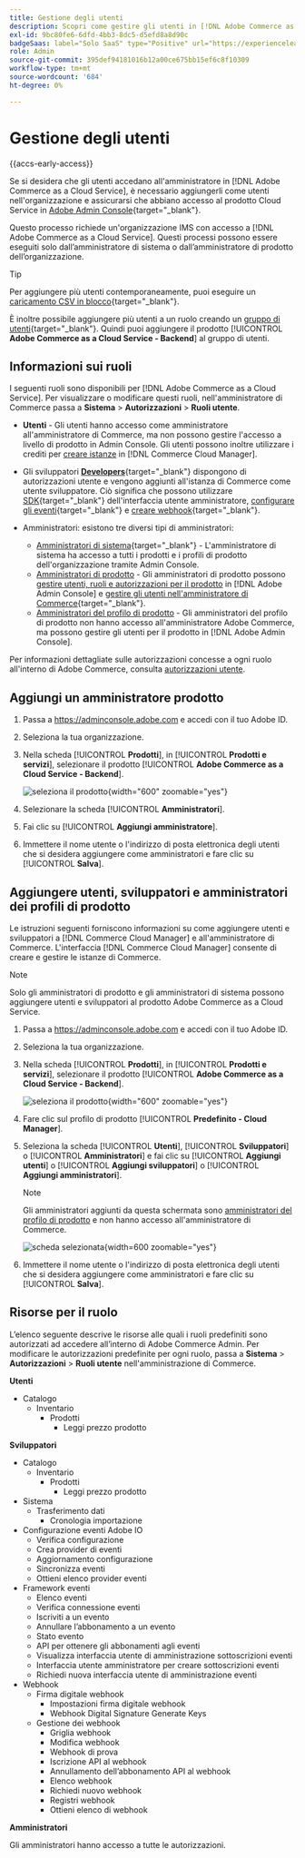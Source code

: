 ```yaml
---
title: Gestione degli utenti
description: Scopri come gestire gli utenti in [!DNL Adobe Commerce as a Cloud Service].
exl-id: 9bc80fe6-6dfd-4bb3-8dc5-d5efd8a8d90c
badgeSaas: label="Solo SaaS" type="Positive" url="https://experienceleague.adobe.com/it/docs/commerce/user-guides/product-solutions" tooltip="Applicabile solo ai progetti Adobe Commerce as a Cloud Service e Adobe Commerce Optimizer (infrastruttura SaaS gestita da Adobe)."
role: Admin
source-git-commit: 395def94181016b12a00ce675bb15ef6c8f10309
workflow-type: tm+mt
source-wordcount: '684'
ht-degree: 0%

---
```


# Gestione degli utenti

{{accs-early-access}}

Se si desidera che gli utenti accedano all&#39;amministratore in [!DNL Adobe Commerce as a Cloud Service], è necessario aggiungerli come utenti nell&#39;organizzazione e assicurarsi che abbiano accesso al prodotto Cloud Service in [Adobe Admin Console](https://adminconsole.adobe.com){target="_blank"}.

Questo processo richiede un&#39;organizzazione IMS con accesso a [!DNL Adobe Commerce as a Cloud Service]. Questi processi possono essere eseguiti solo dall’amministratore di sistema o dall’amministratore di prodotto dell’organizzazione.

>[!TIP]
>
>Per aggiungere più utenti contemporaneamente, puoi eseguire un [caricamento CSV in blocco](https://helpx.adobe.com/it/enterprise/using/bulk-upload-users.html){target="_blank"}.
> 
> È inoltre possibile aggiungere più utenti a un ruolo creando un [gruppo di utenti](https://helpx.adobe.com/it/enterprise/using/user-groups.html){target="_blank"}. Quindi puoi aggiungere il prodotto [!UICONTROL **Adobe Commerce as a Cloud Service - Backend**] al gruppo di utenti.

## Informazioni sui ruoli

I seguenti ruoli sono disponibili per [!DNL Adobe Commerce as a Cloud Service]. Per visualizzare o modificare questi ruoli, nell&#39;amministratore di Commerce passa a **Sistema** > **Autorizzazioni** > **Ruoli utente**.

* **Utenti** - Gli utenti hanno accesso come amministratore all&#39;amministratore di Commerce, ma non possono gestire l&#39;accesso a livello di prodotto in Admin Console. Gli utenti possono inoltre utilizzare i crediti per [creare istanze](./getting-started.md#create-an-instance) in [!DNL Commerce Cloud Manager].

* Gli sviluppatori [**Developers**](https://helpx.adobe.com/it/enterprise/using/manage-developers.html#Adddevelopers){target="_blank"} dispongono di autorizzazioni utente e vengono aggiunti all&#39;istanza di Commerce come utente sviluppatore. Ciò significa che possono utilizzare [SDK](https://developer.adobe.com/commerce/extensibility/admin-ui-sdk/){target="_blank"} dell&#39;interfaccia utente amministratore, [configurare gli eventi](https://developer.adobe.com/commerce/extensibility/events/){target="_blank"} e [creare webhook](https://developer.adobe.com/commerce/extensibility/webhooks/){target="_blank"}.

* Amministratori: esistono tre diversi tipi di amministratori:
   * [Amministratori di sistema](https://helpx.adobe.com/it/enterprise/using/admin-roles.html){target="_blank"} - L&#39;amministratore di sistema ha accesso a tutti i prodotti e i profili di prodotto dell&#39;organizzazione tramite Admin Console.
   * [Amministratori di prodotto](#add-a-product-admin) - Gli amministratori di prodotto possono [gestire utenti, ruoli e autorizzazioni per il prodotto](#add-users-and-admins) in [!DNL Adobe Admin Console] e [gestire gli utenti nell&#39;amministratore di Commerce](https://experienceleague.adobe.com/it/docs/commerce-admin/systems/user-accounts/permissions-users-all#create-a-user){target="_blank"}.
   * [Amministratori del profilo di prodotto](#add-users-developers-and-product-profile-admins) - Gli amministratori del profilo di prodotto non hanno accesso all&#39;amministratore Adobe Commerce, ma possono gestire gli utenti per il prodotto in [!DNL Adobe Admin Console].

Per informazioni dettagliate sulle autorizzazioni concesse a ogni ruolo all&#39;interno di Adobe Commerce, consulta [autorizzazioni utente](#user-permissions).

## Aggiungi un amministratore prodotto

1. Passa a https://adminconsole.adobe.com e accedi con il tuo Adobe ID.

1. Seleziona la tua organizzazione.

1. Nella scheda [!UICONTROL **Prodotti**], in [!UICONTROL **Prodotti e servizi**], selezionare il prodotto [!UICONTROL **Adobe Commerce as a Cloud Service - Backend**].

   ![seleziona il prodotto](./assets/backend.png){width="600" zoomable="yes"}

1. Selezionare la scheda [!UICONTROL **Amministratori**].

1. Fai clic su [!UICONTROL **Aggiungi amministratore**].

1. Immettere il nome utente o l&#39;indirizzo di posta elettronica degli utenti che si desidera aggiungere come amministratori e fare clic su [!UICONTROL **Salva**].

## Aggiungere utenti, sviluppatori e amministratori dei profili di prodotto

Le istruzioni seguenti forniscono informazioni su come aggiungere utenti e sviluppatori a [!DNL Commerce Cloud Manager] e all&#39;amministratore di Commerce. L&#39;interfaccia [!DNL Commerce Cloud Manager] consente di creare e gestire le istanze di Commerce.

>[!NOTE]
>
>Solo gli amministratori di prodotto e gli amministratori di sistema possono aggiungere utenti e sviluppatori al prodotto Adobe Commerce as a Cloud Service.

1. Passa a https://adminconsole.adobe.com e accedi con il tuo Adobe ID.

1. Seleziona la tua organizzazione.

1. Nella scheda [!UICONTROL **Prodotti**], in [!UICONTROL **Prodotti e servizi**], selezionare il prodotto [!UICONTROL **Adobe Commerce as a Cloud Service - Backend**].

   ![seleziona il prodotto](./assets/backend.png){width="600" zoomable="yes"}

1. Fare clic sul profilo di prodotto [!UICONTROL **Predefinito - Cloud Manager**].

1. Seleziona la scheda [!UICONTROL **Utenti**], [!UICONTROL **Sviluppatori**] o [!UICONTROL **Amministratori**] e fai clic su [!UICONTROL **Aggiungi utenti**] o [!UICONTROL **Aggiungi sviluppatori**] o [!UICONTROL **Aggiungi amministratori**].

   >[!NOTE]
   >
   >Gli amministratori aggiunti da questa schermata sono [amministratori del profilo di prodotto](#understanding-roles) e non hanno accesso all&#39;amministratore di Commerce.

   ![scheda selezionata](./assets/tab-select.png){width=600 zoomable="yes"}

1. Immettere il nome utente o l&#39;indirizzo di posta elettronica degli utenti che si desidera aggiungere come amministratori e fare clic su [!UICONTROL **Salva**].

## Risorse per il ruolo

L’elenco seguente descrive le risorse alle quali i ruoli predefiniti sono autorizzati ad accedere all’interno di Adobe Commerce Admin. Per modificare le autorizzazioni predefinite per ogni ruolo, passa a **Sistema** > **Autorizzazioni** > **Ruoli utente** nell&#39;amministrazione di Commerce.

**Utenti**

* Catalogo
   * Inventario
      * Prodotti
         * Leggi prezzo prodotto

**Sviluppatori**

* Catalogo
   * Inventario
      * Prodotti
         * Leggi prezzo prodotto
* Sistema
   * Trasferimento dati
      * Cronologia importazione
* Configurazione eventi Adobe IO
   * Verifica configurazione
   * Crea provider di eventi
   * Aggiornamento configurazione
   * Sincronizza eventi
   * Ottieni elenco provider eventi
* Framework eventi
   * Elenco eventi
   * Verifica connessione eventi
   * Iscriviti a un evento
   * Annullare l’abbonamento a un evento
   * Stato evento
   * API per ottenere gli abbonamenti agli eventi
   * Visualizza interfaccia utente di amministrazione sottoscrizioni eventi
   * Interfaccia utente amministratore per creare sottoscrizioni eventi
   * Richiedi nuova interfaccia utente di amministrazione eventi
* Webhook
   * Firma digitale webhook
      * Impostazioni firma digitale webhook
      * Webhook Digital Signature Generate Keys
   * Gestione dei webhook
      * Griglia webhook
      * Modifica webhook
      * Webhook di prova
      * Iscrizione API al webhook
      * Annullamento dell’abbonamento API al webhook
      * Elenco webhook
      * Richiedi nuovo webhook
      * Registri webhook
      * Ottieni elenco di webhook

**Amministratori**

Gli amministratori hanno accesso a tutte le autorizzazioni.

